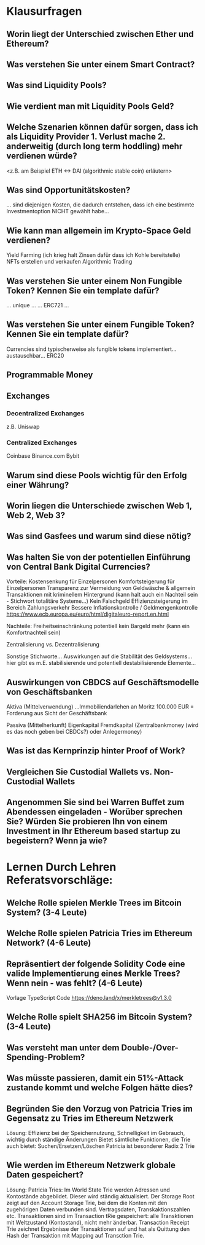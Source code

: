 # Klausurfragen

## Worin liegt der Unterschied zwischen Ether und Ethereum?

## Was verstehen Sie unter einem Smart Contract?

## Was sind Liquidity Pools?

## Wie verdient man mit Liquidity Pools Geld?

## Welche Szenarien können dafür sorgen, dass ich als Liquidity Provider 1. Verlust mache 2. anderweitig (durch long term hoddling) mehr verdienen würde?
<z.B. am Beispiel ETH <-> DAI (algorithmic stable coin) erläutern>

## Was sind Opportunitätskosten? 
... sind diejenigen Kosten, die dadurch entstehen, dass ich eine bestimmte Investmentoption NICHT gewählt habe... 

## Wie kann man allgemein im Krypto-Space Geld verdienen?
Yield Farming (ich krieg halt Zinsen dafür dass ich Kohle bereitstelle)  
NFTs erstellen und verkaufen 
Algorithmic Trading

## Was verstehen Sie unter einem Non Fungible Token? Kennen Sie ein template dafür?
... unique ... 
... ERC721 ...

## Was verstehen Sie unter einem Fungible Token? Kennen Sie ein template dafür?
Currencies sind typischerweise als fungible tokens implementiert... austauschbar... 
ERC20

## Programmable Money

## Exchanges
### Decentralized Exchanges
z.B. Uniswap

### Centralized Exchanges
Coinbase
Binance.com 
Bybit

## Warum sind diese Pools wichtig für den Erfolg einer Währung?

## Worin liegen die Unterschiede zwischen Web 1, Web 2, Web 3? 

## Was sind Gasfees und warum sind diese nötig?

## Was halten Sie von der potentiellen Einführung von Central Bank Digital Currencies?
Vorteile:
Kostensenkung für Einzelpersonen
Komfortsteigerung für Einzelpersonen
Transparenz zur Vermeidung von Geldwäsche & allgemein Transaktionen mit kriminellem Hintergrund (kann halt auch ein Nachteil sein - Stichwort totalitäre Systeme...)
Kein Falschgeld
Effizienzsteigerung im Bereich Zahlungsverkehr 
Bessere Inflationskontrolle / Geldmengenkontrolle
https://www.ecb.europa.eu/euro/html/digitaleuro-report.en.html


Nachteile: 
Freiheitseinschränkung 
potentiell kein Bargeld mehr (kann ein Komfortnachteil sein)


Zentralisierung vs. Dezentralisierung


Sonstige Stichworte...
Auswirkungen auf die Stabilität des Geldsystems... hier gibt es m.E. stabilisierende und potentiell destabilisierende Elemente... 


## Auswirkungen von CBDCS auf Geschäftsmodelle von Geschäftsbanken

Aktiva (Mittelverwendung) 
...Immobiliendarlehen an Moritz 100.000 EUR = Forderung aus Sicht der Geschäftsbank

Passiva (Mittelherkunft) 
Eigenkapital 
Fremdkapital (Zentralbankmoney (wird es das noch geben bei CBDCs?) oder Anlegermoney)


## Was ist das Kernprinzip hinter Proof of Work?

## Vergleichen Sie Custodial Wallets vs. Non-Custodial Wallets

## Angenommen Sie sind bei Warren Buffet zum Abendessen eingeladen - Worüber sprechen Sie? Würden Sie probieren Ihn von einem Investment in Ihr Ethereum based startup zu begeistern? Wenn ja wie?

# Lernen Durch Lehren Referatsvorschläge: 
## Welche Rolle spielen Merkle Trees im Bitcoin System? (3-4 Leute)

## Welche Rolle spielen Patricia Tries im Ethereum Network? (4-6 Leute)

## Repräsentiert der folgende Solidity Code eine valide Implementierung eines Merkle Trees? Wenn nein - was fehlt? (4-6 Leute)
Vorlage TypeScript Code https://deno.land/x/merkletrees@v1.3.0

## Welche Rolle spielt SHA256 im Bitcoin System? (3-4 Leute)

## Was versteht man unter dem Double-/Over-Spending-Problem?

## Was müsste passieren, damit ein 51%-Attack zustande kommt und welche Folgen hätte dies?

## Begründen Sie den Vorzug von Patricia Tries im Gegensatz zu Tries im Ethereum Netzwerk
Lösung: Effizienz bei der Speichernutzung, Schnelligkeit im Gebrauch, wichtig durch ständige Änderungen
Bietet sämtliche Funktionen, die Trie auch bietet: Suchen/Ersetzen/Löschen
Patricia ist besonderer Radix 2 Trie

## Wie werden im Ethereum Netzwerk globale Daten gespeichert?
Lösung: Patricia Tries: Im World State Trie werden Adressen und Kontostände abgebildet. Dieser wird ständig aktualisiert. Der Storage Root zeigt auf den Account Storage Trie, bei dem die Konten mit den zugehörigen Daten verbunden sind. Vertragsdaten, Transkaktionszahlen etc. Transaktionen sind im Transaction tRie gespeichert: alle Transktionen mit Weltzustand (Kontostand), nicht mehr änderbar. Transaction Receipt Trie zeichnet Ergebnisse der Transaktionen auf und hat als Quittung den Hash der Transaktion mit Mapping auf Transction Trie.




